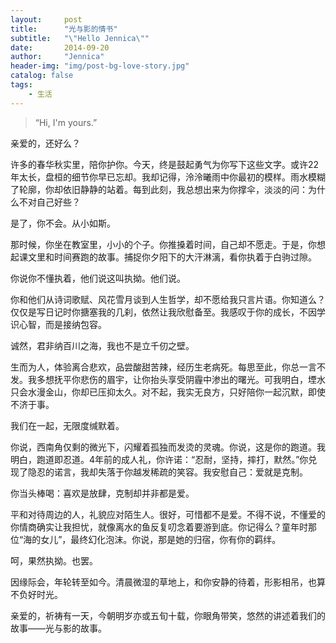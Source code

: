 ```yaml
---
layout:     post
title:      "光与影的情书"
subtitle:   "\"Hello Jennica\""
date:       2014-09-20
author:     "Jennica"
header-img: "img/post-bg-love-story.jpg"
catalog: false
tags:
    - 生活
---
```


> “Hi, I'm yours.”

亲爱的，还好么？

许多的春华秋实里，陪你护你。今天，终是鼓起勇气为你写下这些文字。或许22年太长，盘桓的细节你早已忘却。我却记得，泠泠曦雨中你最初的模样。雨水模糊了轮廓，你却依旧静静的站着。每到此刻，我总想出来为你撑伞，淡淡的问：为什么不对自己好些？

是了，你不会。从小如斯。

那时候，你坐在教室里，小小的个子。你推搡着时间，自己却不愿走。于是，你想起课文里和时间赛跑的故事。捕捉你夕阳下的大汗淋漓，看你执着于白驹过隙。

你说你不懂执着，他们说这叫执拗。他们说。

你和他们从诗词歌赋、风花雪月谈到人生哲学，却不愿给我只言片语。你知道么？仅仅是写日记时你搪塞我的几刹，依然让我欣慰备至。我感叹于你的成长，不因学识心智，而是接纳包容。

诚然，君非纳百川之海，我也不是立千仞之壁。

生而为人，体验离合悲欢，品尝酸甜苦辣，经历生老病死。每思至此，你总一言不发。我多想抚平你悲伤的眉宇，让你抬头享受阴霾中渗出的曙光。可我明白，堙水只会水漫金山，你却已压抑太久。对不起，我实无良方，只好陪你一起沉默，即使不济于事。

我们在一起，无限度缄默着。

你说，西南角仅剩的微光下，闪耀着孤独而发烫的灵魂。你说，这是你的跑道。我明白，跑道即忍道。4年前的成人礼，你许诺：“忍耐，坚持，摔打，默然。”你兑现了隐忍的诺言，我却失落于你越发稀疏的笑容。我安慰自己：爱就是克制。

你当头棒喝：喜欢是放肆，克制却并非都是爱。

平和对待周边的人，礼貌应对陌生人。很好，可惜都不是爱。不得不说，不懂爱的你情商确实让我担忧，就像离水的鱼反复叨念着要游到底。你记得么？童年时那位“海的女儿”，最终幻化泡沫。你说，那是她的归宿，你有你的羁绊。

呵，果然执拗。也罢。

因缘际会，年轮转至如今。清晨微湿的草地上，和你安静的待着，形影相吊，也算不负好时光。

亲爱的，祈祷有一天，今朝明岁亦或五旬十载，你眼角带笑，悠然的讲述着我们的故事——光与影的故事。
